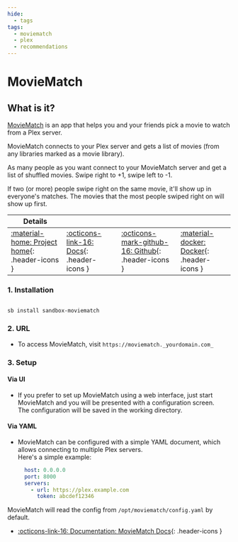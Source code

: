 ```yaml
---
hide:
  - tags
tags:
  - moviematch
  - plex
  - recommendations
---
```


# MovieMatch

## What is it?

[MovieMatch](https://github.com/LukeChannings/moviematch) is an app that helps you and your friends pick a movie to watch from a Plex server.

MovieMatch connects to your Plex server and gets a list of movies (from any libraries marked as a movie library).

As many people as you want connect to your MovieMatch server and get a list of shuffled movies. Swipe right to +1, swipe left to -1.

If two (or more) people swipe right on the same movie, it'll show up in everyone's matches. The movies that the most people swiped right on will show up first.

| Details     |             |             |             |
|-------------|-------------|-------------|-------------|
| [:material-home: Project home](https://github.com/LukeChannings/moviematch){: .header-icons } | [:octicons-link-16: Docs](https://github.com/LukeChannings/moviematch){: .header-icons } | [:octicons-mark-github-16: Github](https://github.com/LukeChannings/moviematch#readme){: .header-icons } | [:material-docker: Docker](https://hub.docker.com/r/lukechannings/moviematch){: .header-icons }|

### 1. Installation

``` shell

sb install sandbox-moviematch

```

### 2. URL

- To access MovieMatch, visit `https://moviematch._yourdomain.com_`

### 3. Setup

#### Via UI

- If you prefer to set up MovieMatch using a web interface, just start MovieMatch and you will be presented with a configuration screen. <br />
  The configuration will be saved in the working directory.

#### Via YAML

- MovieMatch can be configured with a simple YAML document, which allows connecting to multiple Plex servers. <br />
  Here's a simple example:

  ```YAML
    host: 0.0.0.0
    port: 8000
    servers:
      - url: https://plex.example.com
        token: abcdef12346
  ```

MovieMatch will read the config from `/opt/moviematch/config.yaml` by default.

- [:octicons-link-16: Documentation: MovieMatch Docs](https://github.com/LukeChannings/moviematch){: .header-icons }
